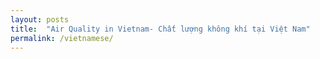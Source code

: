 ```yaml
---
layout: posts
title:  "Air Quality in Vietnam- Chất lượng không khí tại Việt Nam"
permalink: /vietnamese/
---
```


<!-- <h1>{{ page.title }}</h1>
<ul class="posts">
  {% for post in site.posts %}
    <li><span>{{ post.date | date_to_string }}</span> &raquo; <a href="{{ post.url }}" title="{{ post.title }}">{{ post.title }}</a></li>
  {% endfor %}
    
</ul> -->
